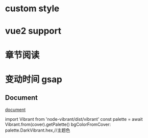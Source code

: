 # custom style
# vue2 support
# 章节阅读
# 变动时间 gsap
## Document
[document](https://jinhuan138.github.io/docs/)

import Vibrant from 'node-vibrant/dist/vibrant'
const palette = await Vibrant.from(cover).getPalette()
bgColorFromCover: palette.DarkVibrant.hex,//主题色
